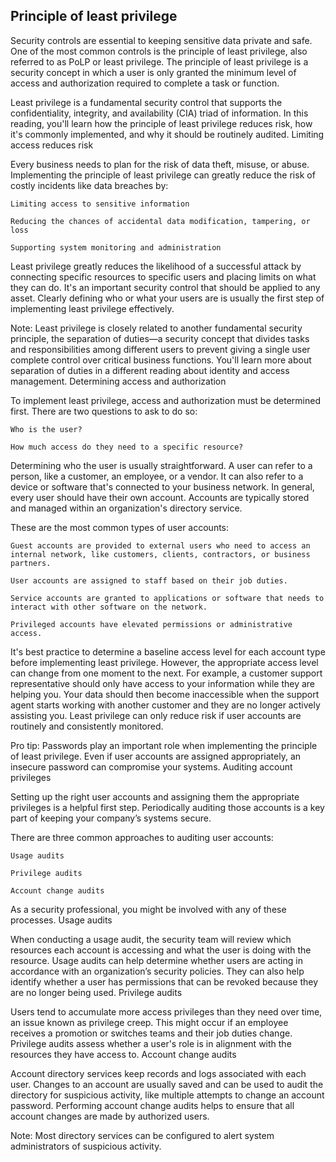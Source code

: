 <h2> Principle of least privilege </h2>

Security controls are essential to keeping sensitive data private and safe. One of the most common controls is the principle of least privilege, also referred to as PoLP or least privilege. The principle of least privilege is a security concept in which a user is only granted the minimum level of access and authorization required to complete a task or function.

Least privilege is a fundamental security control that supports the confidentiality, integrity, and availability (CIA) triad of information. In this reading, you'll learn how the principle of least privilege reduces risk, how it's commonly implemented, and why it should be routinely audited.
Limiting access reduces risk

Every business needs to plan for the risk of data theft, misuse, or abuse. Implementing the principle of least privilege can greatly reduce the risk of costly incidents like data breaches by:

    Limiting access to sensitive information

    Reducing the chances of accidental data modification, tampering, or loss

    Supporting system monitoring and administration

Least privilege greatly reduces the likelihood of a successful attack by connecting specific resources to specific users and placing limits on what they can do. It's an important security control that should be applied to any asset. Clearly defining who or what your users are is usually the first step of implementing least privilege effectively.

Note: Least privilege is closely related to another fundamental security principle, the separation of duties—a security concept that divides tasks and responsibilities among different users to prevent giving a single user complete control over critical business functions. You'll learn more about separation of duties in a different reading about identity and access management.
Determining access and authorization

To implement least privilege, access and authorization must be determined first. There are two questions to ask to do so: 

    Who is the user? 

    How much access do they need to a specific resource? 

Determining who the user is usually straightforward. A user can refer to a person, like a customer, an employee, or a vendor. It can also refer to a device or software that's connected to your business network. In general, every user should have their own account. Accounts are typically stored and managed within an organization's directory service.

These are the most common types of user accounts:

    Guest accounts are provided to external users who need to access an internal network, like customers, clients, contractors, or business partners.

    User accounts are assigned to staff based on their job duties.

    Service accounts are granted to applications or software that needs to interact with other software on the network.

    Privileged accounts have elevated permissions or administrative access.

It's best practice to determine a baseline access level for each account type before implementing least privilege. However, the appropriate access level can change from one moment to the next. For example, a customer support representative should only have access to your information while they are helping you. Your data should then become inaccessible when the support agent starts working with another customer and they are no longer actively assisting you. Least privilege can only reduce risk if user accounts are routinely and consistently monitored.

Pro tip: Passwords play an important role when implementing the principle of least privilege. Even if user accounts are assigned appropriately, an insecure password can compromise your systems.
Auditing account privileges

Setting up the right user accounts and assigning them the appropriate privileges is a helpful first step. Periodically auditing those accounts is a key part of keeping your company’s systems secure.

There are three common approaches to auditing user accounts:

    Usage audits

    Privilege audits

    Account change audits

As a security professional, you might be involved with any of these processes.
Usage audits

When conducting a usage audit, the security team will review which resources each account is accessing and what the user is doing with the resource. Usage audits can help determine whether users are acting in accordance with an organization’s security policies. They can also help identify whether a user has permissions that can be revoked because they are no longer being used.
Privilege audits

Users tend to accumulate more access privileges than they need over time, an issue known as privilege creep. This might occur if an employee receives a promotion or switches teams and their job duties change. Privilege audits assess whether a user's role is in alignment with the resources they have access to.
Account change audits

Account directory services keep records and logs associated with each user. Changes to an account are usually saved and can be used to audit the directory for suspicious activity, like multiple attempts to change an account password. Performing account change audits helps to ensure that all account changes are made by authorized users.

Note: Most directory services can be configured to alert system administrators of suspicious activity.
